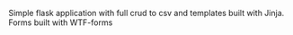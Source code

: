 Simple flask application with full crud to csv and templates built with Jinja. Forms built with WTF-forms